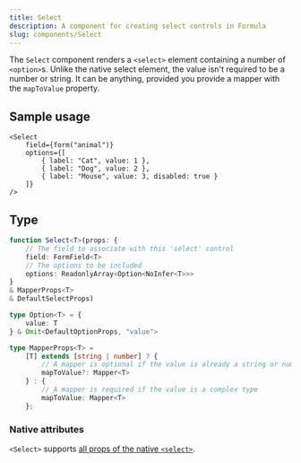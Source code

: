 ```yaml
---
title: Select
description: A component for creating select controls in Formula
slug: components/Select
---
```


The `Select` component renders a `<select>` element containing a number of `<option>`s. Unlike the native select
element, the value isn't required to be a number or string. It can be anything, provided you provide a mapper with the
`mapToValue` property.

## Sample usage

```tsx
<Select
    field={form("animal")}
    options={[
        { label: "Cat", value: 1 },
        { label: "Dog", value: 2 },
        { label: "Mouse", value: 3, disabled: true }
    ]}
/>
```

## Type

```typescript
function Select<T>(props: {
    // The field to associate with this 'select' control
    field: FormField<T>
    // The options to be included
    options: ReadonlyArray<Option<NoInfer<T>>>
}
& MapperProps<T>
& DefaultSelectProps)

type Option<T> = {
    value: T
} & Omit<DefaultOptionProps, "value">

type MapperProps<T> =
    [T] extends [string | number] ? {
        // A mapper is optional if the value is already a string or number
        mapToValue?: Mapper<T>
    } : {
        // A mapper is required if the value is a complex type
        mapToValue: Mapper<T>
    };
```

### Native attributes

`<Select>` supports
[all props of the native `<select>`](https://developer.mozilla.org/en-US/docs/Web/HTML/Reference/Elements/select#attributes).
